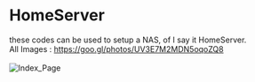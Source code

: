 # HomeServer
these codes can be used to setup a NAS, of I say it HomeServer.</br>
All Images : https://goo.gl/photos/UV3E7M2MDN5oqoZQ8<br><br>
<img src='https://lh3.googleusercontent.com/IUEdIsSPXiBM4QhOEmm8CTQprakcmGwujQpOHmMmtCevDa-N2TNS8j9Ihdqfhj9mL5nKlzPaKWL7bU-rv6yVkPBeh0Fm5-A7hq8ufREvJz9tf9kkeM1-t0cEZzDmA0KpwiDscLm33O-aa85ytnmlnwOMjCviNWuKJLbDWPgjxhJCF59wUc-rzEiF9jRcDwXM9DkuXx_KSJEUatqSbo0PG1DmP4OVkj3nwRJRJSzhpiva2FAtL5pDDf1tLZx__Kw9y62zXyT9lFEMiciSohU-IUYIcxcbWJdSzFeQdQ_SNKkKQVVK_lo7DBXO-WcCL3XsHep4_qttcLTvdNObP1c_NgzNpYsN8EjSEdlvq_s4X-VHlcdV-4vEmSz3hrP13-PzFnERNvqNaPxNLbXTsscpMJW103MF8VVkwX1db-_Ei8e9rFpWBcsLCQDxr6-nlODg-qjVYYi6GSFCZOzHxVJCbBZdInYSBKx7FBvxU6ecegGH66Jvh8QBd9_8txnOO_0DinVvacavcKmo1g4IoPiNLKCRS7Inhmau1iK8wckyMb2ppQ68Hn1-X6r91lobAY3YxT6EObzo_S8hiBbdbifSKRc50PCBnTZLC4GcA7sy2-mlpoe-A7DXP-TL007n14OHN8mPfZjymqNTrA_zbnTKY5cDCtBi-3KZXROQ44K8lA=w936-h702-no' alt='Index_Page'>
